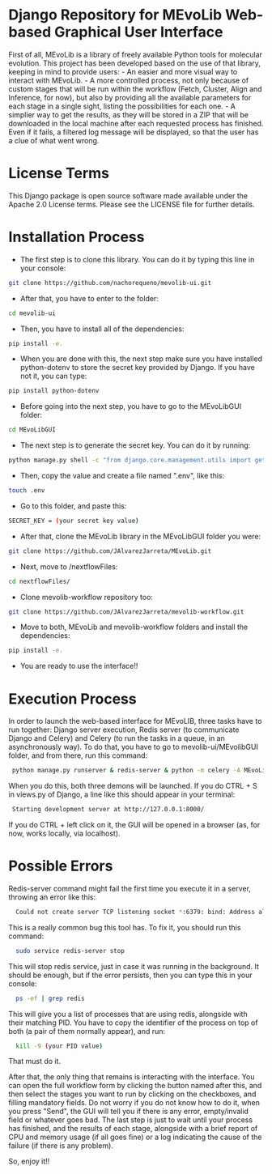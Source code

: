 
# **D**jango **R**epository for **ME**vo**L**ib **W**eb-based **G**raphical **U**ser **I**nterface

First of all, MEvoLib is a library of freely available Python tools for molecular evolution.
This project has been developed based on the use of that library, keeping in mind to provide users:
    - An easier and more visual way to interact with MEvoLib.
    - A more controlled process, not only because of custom stages that will be run within the workflow (Fetch, Cluster, Align and Inference,
    for now), but also by providing all the available parameters for each stage in a single sight, listing the possibilities for each one.
    - A simplier way to get the results, as they will be stored in a ZIP that will be downloaded in the local machine after each requested
    process has finished. Even if it fails, a filtered log message will be displayed, so that the user has a clue of what went wrong. 

# **L**icense **T**erms

This Django package is open source software made available under the Apache 2.0 License terms. Please see the LICENSE file for further details.

# **I**nstallation **P**rocess

- The first step is to clone this library. You can do it by typing this line in your console:
```bash
git clone https://github.com/nachorequeno/mevolib-ui.git
```

- After that, you have to enter to the folder:
```bash
cd mevolib-ui
```

- Then, you have to install all of the dependencies:
```bash
pip install -e.
```

- When you are done with this, the next step make sure you have installed python-dotenv to store the secret key provided by Django.
If you have not it, you can type:
```bash
pip install python-dotenv
```

- Before going into the next step, you have to go to the MEvoLibGUI folder:
```bash
cd MEvoLibGUI
```

- The next step is to generate the secret key. You can do it by running:
```bash
python manage.py shell -c "from django.core.management.utils import get_random_secret_key; print(get_random_secret_key())"
```

- Then, copy the value and create a file named ".env", like this:
```bash
touch .env
```

- Go to this folder, and paste this:
```bash
SECRET_KEY = (your secret key value)
```

- After that, clone the MEvoLib library in the MEvoLibGUI folder you were:
```bash
git clone https://github.com/JAlvarezJarreta/MEvoLib.git
```

- Next, move to /nextflowFiles:
```bash
cd nextflowFiles/
```

- Clone mevolib-workflow repository too:
```bash
git clone https://github.com/JAlvarezJarreta/mevolib-workflow.git
```

- Move to both, MEvoLib and mevolib-workflow folders and install the dependencies:
```bash
pip install -e.
```

- You are ready to use the interface!!

# **E**xecution **P**rocess

In order to launch the web-based interface for MEvoLIB, three tasks have to run together: Django server execution,
Redis server (to communicate Django and Celery) and Celery (to run the tasks in a queue, in an asynchronously way).
To do that, you have to go to mevolib-ui/MEvolibGUI folder, and from there, run this command:

```bash
 python manage.py runserver & redis-server & python -m celery -A MEvoLibGUI worker -l info 
```

When you do this, both three demons will be launched. If you do CTRL + S in views.py of Django, a line like this 
should appear in your terminal:

```bash
 Starting development server at http://127.0.0.1:8000/
```
If you do CTRL + left click on it, the GUI will be opened in a browser (as, for now, works locally, via localhost).

# **P**ossible **E**rrors

Redis-server command might fail the first time you execute it in a server, throwing an error like this:
```bash
  Could not create server TCP listening socket *:6379: bind: Address already in use
```
This is a really common bug this tool has. To fix it, you should run this command:

```bash
  sudo service redis-server stop
```
This will stop redis service, just in case it was running in the background. 
It should be enough, but if the error persists, then you can type this in your console:
```bash
  ps -ef | grep redis
```
This will give you a list of processes that are using redis, alongside with their matching PID.
You have to copy the identifier of the process on top of both (a pair of them normally appear), and run:
```bash
  kill -9 (your PID value)
```
That must do it.

After that, the only thing that remains is interacting with the interface.
You can open the full workflow form by clicking the button named after this, and then select the stages
you want to run by clicking on the checkboxes, and filling mandatory fields.
Do not worry if you do not know how to do it, when you press "Send", the GUI will tell you if there is
any error, empty/invalid field or whatever goes bad.
The last step is just to wait until your process has finished, and the results of each stage, alongside
with a brief report of CPU and memory usage (if all goes fine) or a log indicating the cause of the failure
(if there is any problem).

So, enjoy it!!